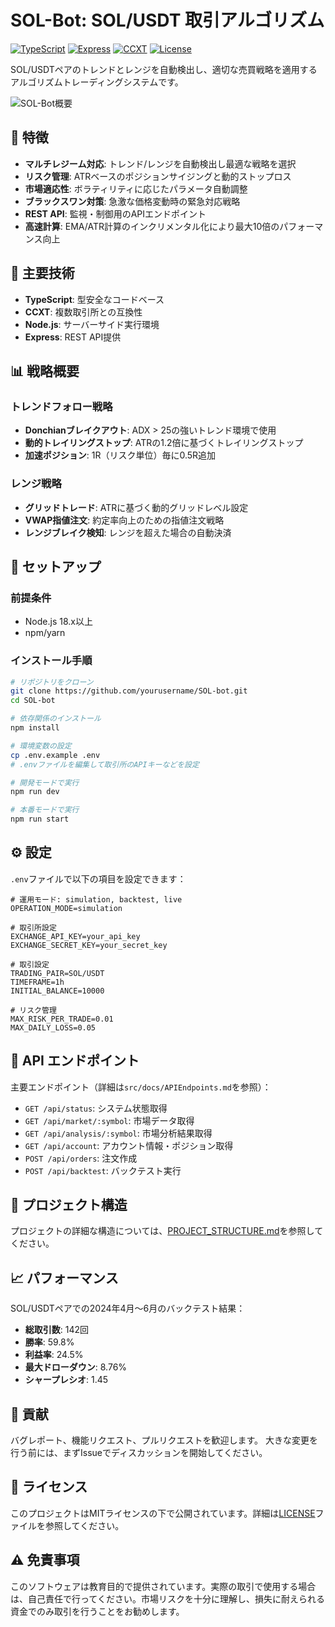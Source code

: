 # SOL-Bot: SOL/USDT 取引アルゴリズム

[![TypeScript](https://img.shields.io/badge/TypeScript-4.9.5-blue.svg)](https://www.typescriptlang.org/)
[![Express](https://img.shields.io/badge/Express-4.18.2-green.svg)](https://expressjs.com/)
[![CCXT](https://img.shields.io/badge/CCXT-4.0.0-orange.svg)](https://github.com/ccxt/ccxt)
[![License](https://img.shields.io/badge/License-MIT-yellow.svg)](https://opensource.org/licenses/MIT)

SOL/USDTペアのトレンドとレンジを自動検出し、適切な売買戦略を適用するアルゴリズムトレーディングシステムです。

![SOL-Bot概要](https://via.placeholder.com/800x400?text=SOL-Bot+Overview)

## 🌟 特徴

- **マルチレジーム対応**: トレンド/レンジを自動検出し最適な戦略を選択
- **リスク管理**: ATRベースのポジションサイジングと動的ストップロス
- **市場適応性**: ボラティリティに応じたパラメータ自動調整
- **ブラックスワン対策**: 急激な価格変動時の緊急対応戦略
- **REST API**: 監視・制御用のAPIエンドポイント
- **高速計算**: EMA/ATR計算のインクリメンタル化により最大10倍のパフォーマンス向上

## 🚀 主要技術

- **TypeScript**: 型安全なコードベース
- **CCXT**: 複数取引所との互換性
- **Node.js**: サーバーサイド実行環境
- **Express**: REST API提供

## 📊 戦略概要

### トレンドフォロー戦略
- **Donchianブレイクアウト**: ADX > 25の強いトレンド環境で使用
- **動的トレイリングストップ**: ATRの1.2倍に基づくトレイリングストップ
- **加速ポジション**: 1R（リスク単位）毎に0.5R追加

### レンジ戦略
- **グリッドトレード**: ATRに基づく動的グリッドレベル設定
- **VWAP指値注文**: 約定率向上のための指値注文戦略
- **レンジブレイク検知**: レンジを超えた場合の自動決済

## 🔧 セットアップ

### 前提条件

- Node.js 18.x以上
- npm/yarn

### インストール手順

```bash
# リポジトリをクローン
git clone https://github.com/yourusername/SOL-bot.git
cd SOL-bot

# 依存関係のインストール
npm install

# 環境変数の設定
cp .env.example .env
# .envファイルを編集して取引所のAPIキーなどを設定

# 開発モードで実行
npm run dev

# 本番モードで実行
npm run start
```

## ⚙️ 設定

`.env`ファイルで以下の項目を設定できます：

```
# 運用モード: simulation, backtest, live
OPERATION_MODE=simulation

# 取引所設定
EXCHANGE_API_KEY=your_api_key
EXCHANGE_SECRET_KEY=your_secret_key

# 取引設定
TRADING_PAIR=SOL/USDT
TIMEFRAME=1h
INITIAL_BALANCE=10000

# リスク管理
MAX_RISK_PER_TRADE=0.01
MAX_DAILY_LOSS=0.05
```

## 🔌 API エンドポイント

主要エンドポイント（詳細は`src/docs/APIEndpoints.md`を参照）：

- `GET /api/status`: システム状態取得
- `GET /api/market/:symbol`: 市場データ取得
- `GET /api/analysis/:symbol`: 市場分析結果取得
- `GET /api/account`: アカウント情報・ポジション取得
- `POST /api/orders`: 注文作成
- `POST /api/backtest`: バックテスト実行

## 📁 プロジェクト構造

プロジェクトの詳細な構造については、[PROJECT_STRUCTURE.md](./PROJECT_STRUCTURE.md)を参照してください。

## 📈 パフォーマンス

SOL/USDTペアでの2024年4月〜6月のバックテスト結果：

- **総取引数**: 142回
- **勝率**: 59.8%
- **利益率**: 24.5%
- **最大ドローダウン**: 8.76%
- **シャープレシオ**: 1.45

## 🤝 貢献

バグレポート、機能リクエスト、プルリクエストを歓迎します。
大きな変更を行う前には、まずIssueでディスカッションを開始してください。

## 📜 ライセンス

このプロジェクトはMITライセンスの下で公開されています。詳細は[LICENSE](LICENSE)ファイルを参照してください。

## ⚠️ 免責事項

このソフトウェアは教育目的で提供されています。実際の取引で使用する場合は、自己責任で行ってください。市場リスクを十分に理解し、損失に耐えられる資金でのみ取引を行うことをお勧めします。 
